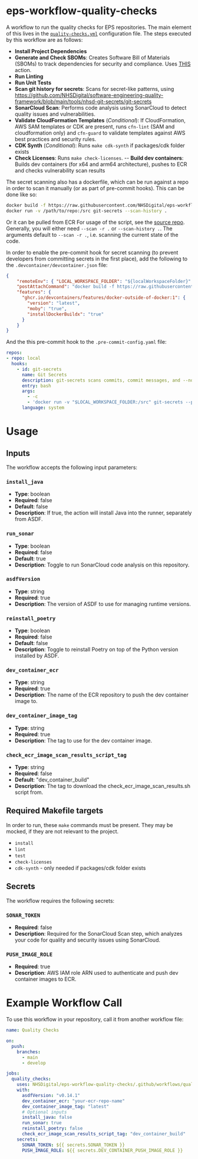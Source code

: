 # eps-workflow-quality-checks


A workflow to run the quality checks for EPS repositories. The main element of this lives in the [`quality-checks.yml`](./.github/workflows/quality-checks.yml) configuration file. The steps executed by this workflow are as follows:

- **Install Project Dependencies**
- **Generate and Check SBOMs**: Creates Software Bill of Materials (SBOMs) to track dependencies for security and compliance. Uses [THIS](https://github.com/NHSDigital/eps-action-sbom) action.
- **Run Linting**
- **Run Unit Tests**
- **Scan git history for secrets**: Scans for secret-like patterns, using https://github.com/NHSDigital/software-engineering-quality-framework/blob/main/tools/nhsd-git-secrets/git-secrets
- **SonarCloud Scan**: Performs code analysis using SonarCloud to detect quality issues and vulnerabilities.
- **Validate CloudFormation Templates** (*Conditional*): If CloudFormation, AWS SAM templates or CDK are present, runs `cfn-lint` (SAM and cloudformation only) and `cfn-guard` to validate templates against AWS best practices and security rules.
- **CDK Synth** (*Conditional*): Runs `make cdk-synth` if packages/cdk folder exists
- **Check Licenses**: Runs `make check-licenses`.
-- **Build dev containers**: Builds dev containers (for x64 and arm64 architecture), pushes to ECR and checks vulnerability scan results

The secret scanning also has a dockerfile, which can be run against a repo in order to scan it manually (or as part of pre-commit hooks). This can be done like so:
```bash
docker build -f https://raw.githubusercontent.com/NHSDigital/eps-workflow-quality-checks/refs/tags/v3.0.0/dockerfiles/nhsd-git-secrets.dockerfile -t git-secrets .
docker run -v /path/to/repo:/src git-secrets --scan-history .
```
Or it can be pulled from ECR
For usage of the script, see the [source repo](https://github.com/NHSDigital/software-engineering-quality-framework/blob/main/tools/nhsd-git-secrets/git-secrets). Generally, you will either need `--scan -r .` or `--scan-history .`. The arguments default to `--scan -r .`, i.e. scanning the current state of the code.

In order to enable the pre-commit hook for secret scanning (to prevent developers from committing secrets in the first place), add the following to the `.devcontainer/devcontainer.json` file:
```json
{
    "remoteEnv": { "LOCAL_WORKSPACE_FOLDER": "${localWorkspaceFolder}" },
    "postAttachCommand": "docker build -f https://raw.githubusercontent.com/NHSDigital/eps-workflow-quality-checks/refs/tags/v4.0.2/dockerfiles/nhsd-git-secrets.dockerfile -t git-secrets . && pre-commit install --install-hooks -f",
    "features": {
      "ghcr.io/devcontainers/features/docker-outside-of-docker:1": {
        "version": "latest",
        "moby": "true",
        "installDockerBuildx": "true"
      }
    }
}
```

And the this pre-commit hook to the `.pre-commit-config.yaml` file:
```yaml
repos:
- repo: local
  hooks:
    - id: git-secrets
      name: Git Secrets
      description: git-secrets scans commits, commit messages, and --no-ff merges to prevent adding secrets into your git repositories.
      entry: bash
      args:
        - -c
        - 'docker run -v "$LOCAL_WORKSPACE_FOLDER:/src" git-secrets --pre_commit_hook'
      language: system
```

# Usage

## Inputs

The workflow accepts the following input parameters:

### `install_java`
- **Type**: boolean
- **Required**: false
- **Default**: false
- **Description**: If true, the action will install Java into the runner, separately from ASDF.

### `run_sonar`
- **Type**: boolean
- **Required**: false
- **Default**: true
- **Description**: Toggle to run SonarCloud code analysis on this repository.

### `asdfVersion`
- **Type**: string
- **Required**: true
- **Description**: The version of ASDF to use for managing runtime versions.

### `reinstall_poetry`
- **Type**: boolean
- **Required**: false
- **Default**: false
- **Description**: Toggle to reinstall Poetry on top of the Python version installed by ASDF.

### `dev_container_ecr`
- **Type**: string
- **Required**: true
- **Description**: The name of the ECR repository to push the dev container image to.

### `dev_container_image_tag`
- **Type**: string
- **Required**: true
- **Description**: The tag to use for the dev container image.

### `check_ecr_image_scan_results_script_tag`
- **Type**: string
- **Required**: false
- **Default**: "dev_container_build"
- **Description**: The tag to download the check_ecr_image_scan_results.sh script from.

## Required Makefile targets

In order to run, these `make` commands must be present. They may be mocked, if they are not relevant to the project.

- `install`
- `lint`
- `test`
- `check-licenses`
- `cdk-synth` - only needed if packages/cdk folder exists

## Secrets

The workflow requires the following secrets:

### `SONAR_TOKEN`
- **Required**: false
- **Description**: Required for the SonarCloud Scan step, which analyzes your code for quality and security issues using SonarCloud.

### `PUSH_IMAGE_ROLE`
- **Required**: true
- **Description**: AWS IAM role ARN used to authenticate and push dev container images to ECR.

# Example Workflow Call

To use this workflow in your repository, call it from another workflow file:

```yaml
name: Quality Checks

on:
  push:
    branches:
      - main
      - develop

jobs:
  quality_checks:
    uses: NHSDigital/eps-workflow-quality-checks/.github/workflows/quality-checks.yml@4.0.2
    with:
      asdfVersion: "v0.14.1"
      dev_container_ecr: "your-ecr-repo-name"
      dev_container_image_tag: "latest"
      # Optional inputs
      install_java: false
      run_sonar: true
      reinstall_poetry: false
      check_ecr_image_scan_results_script_tag: "dev_container_build"
    secrets:
      SONAR_TOKEN: ${{ secrets.SONAR_TOKEN }}
      PUSH_IMAGE_ROLE: ${{ secrets.DEV_CONTAINER_PUSH_IMAGE_ROLE }}
```
